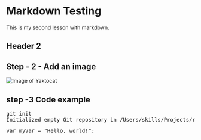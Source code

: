 # Markdown Testing 
This is my second lesson with markdown.

## Header 2

## Step - 2 - Add an image
![Image of Yaktocat](https://octodex.github.com/images/yaktocat.png)


## step -3 Code example
<pre>
git init
Initialized empty Git repository in /Users/skills/Projects/recipe-repository/.git/
</pre>

<pre>
var myVar = "Hello, world!";
</pre>
